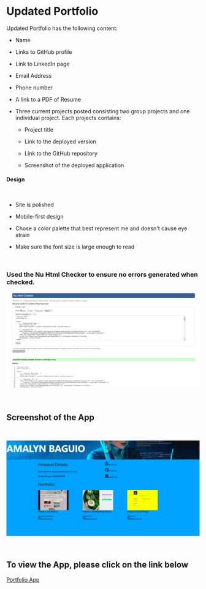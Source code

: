 # Updated Portfolio



Updated Portfolio has the following content:

* Name

* Links to GitHub profile 
* Link to LinkedIn page
* Email Address 
* Phone number

* A link to a PDF of Resume

* Three current projects posted consisting two group projects and one individual project. Each projects contains:

  * Project title

  * Link to the deployed version

  * Link to the GitHub repository

  * Screenshot of the deployed application


#### Design
<br>

* Site is polished

* Mobile-first design

* Chose a color palette that best represent me and doesn't cause eye strain

* Make sure the font size is large enough to read 


<br>

### Used the Nu Html Checker to ensure no errors generated when checked.

![Html Checker](https://raw.githubusercontent.com/AmyBaguio/Updated-Portfolio2/master/Assets/HtmlChecker%20.png)


<br>

## Screenshot of the App

<br>

![App Screenshot](https://raw.githubusercontent.com/AmyBaguio/Updated-Portfolio2/master/Assets/ResponsivePortfolio%20.png)

<br>


 ## To view the App, please click on the link below

[Portfolio App](https://amybaguio.github.io/Updated-Portfolio2/)
